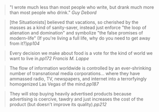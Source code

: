 > "I wrote much less than most people who write, but drank much more than most people who drink." <cite>Guy Debord</cite>

> [the Situationists] believed that vacations, so cherished by the masses as a kind of sanity-saver, instead just enforce "the loop of alienation and domination" and symbolize "the false promises of modern-life" (If you're living a full life, why do you need to get away from it?)<cite>pp104</cite>

> Every decision we make about food is a vote for the kind of world we want to live in.<cite>pp172 Francis M. Lappe</cite>

> The flow of information worldwide is controlled by an ever-shrinking number of transnational media corporations... where they have ammassed radio, TV, newspapers, and internet into a terrorfyingly homogenized Las Vegas of the mind.<cite>pp187</cite>

> They will stop buying heavily advertised products because advertising is coercive, tawdry and just increases the cost of the product (but doesn't improve its quality).<cite>pp212</cite>


